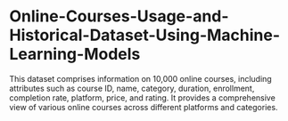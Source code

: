 # Online-Courses-Usage-and-Historical-Dataset-Using-Machine-Learning-Models
This dataset comprises information on 10,000 online courses, including attributes such as course ID, name, category, duration, enrollment, completion rate, platform, price, and rating. It provides a comprehensive view of various online courses across different platforms and categories.

